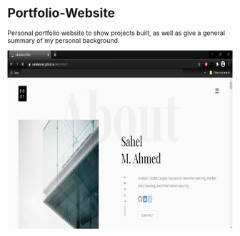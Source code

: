 # Portfolio-Website

Personal portfolio website to show projects built, as well as give a general summary of my personal background.

<img src="images/webnew.png"  height="400" />

